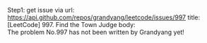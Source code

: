 Step1: get issue via url: https://api.github.com/repos/grandyang/leetcode/issues/997 
 title:[LeetCode] 997. Find the Town Judge 
 body:  
 The problem No.997 has not been written by Grandyang yet!